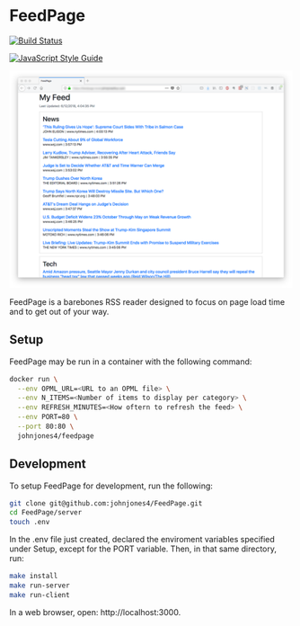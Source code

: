 # FeedPage

[![Build Status](https://travis-ci.org/johnjones4/FeedPage.svg?branch=master)](https://travis-ci.org/johnjones4/FeedPage)

[![JavaScript Style Guide](https://cdn.rawgit.com/standard/standard/master/badge.svg)](https://github.com/standard/standard)

![App screenshot](screenshot.png)

FeedPage is a barebones RSS reader designed to focus on page load time and to get out of your way.

## Setup

FeedPage may be run in a container with the following command:

```sh
docker run \
  --env OPML_URL=<URL to an OPML file> \
  --env N_ITEMS=<Number of items to display per category> \
  --env REFRESH_MINUTES=<How oftern to refresh the feed> \
  --env PORT=80 \
  --port 80:80 \
  johnjones4/feedpage
```

## Development

To setup FeedPage for development, run the following:

```bash
git clone git@github.com:johnjones4/FeedPage.git
cd FeedPage/server
touch .env
```

In the .env file just created, declared the enviroment variables specified under Setup, except for the PORT variable. Then, in that same directory, run:

```bash
make install
make run-server
make run-client
```

In a web browser, open: http://localhost:3000.
